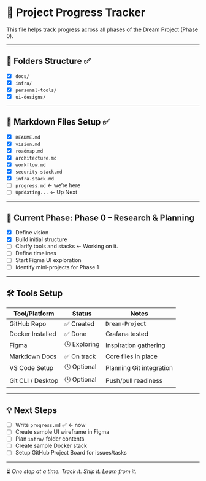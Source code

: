 # 🚀 Project Progress Tracker

This file helps track progress across all phases of the Dream Project (Phase 0).

---

## 📂 Folders Structure ✅
- [x] `docs/`
- [x] `infra/`
- [x] `personal-tools/`
- [x] `ui-designs/`

---

## 📄 Markdown Files Setup ✅
- [x] `README.md`
- [x] `vision.md`
- [x] `roadmap.md`
- [x] `architecture.md`
- [x] `workflow.md`
- [x] `security-stack.md`
- [x] `infra-stack.md`
- [ ] `progress.md` ← we’re here
- [ ] `Upddating...` ← Up Next

---

## 🎯 Current Phase: Phase 0 – Research & Planning
- [x] Define vision
- [x] Build initial structure
- [ ] Clarify tools and stacks ← Working on it.
- [ ] Define timelines
- [ ] Start Figma UI exploration
- [ ] Identify mini-projects for Phase 1

---

## 🛠️ Tools Setup
| Tool/Platform     | Status       | Notes |
|------------------|--------------|-------|
| GitHub Repo       | ✅ Created   | `Dream-Project` |
| Docker Installed  | ✅ Done      | Grafana tested |
| Figma             | 🕓 Exploring | Inspiration gathering |
| Markdown Docs     | ✅ On track  | Core files in place |
| VS Code Setup     | 🕓 Optional  | Planning Git integration |
| Git CLI / Desktop | 🕓 Optional  | Push/pull readiness |

---

## 💡 Next Steps
- [ ] Write `progress.md` ✅ ← now
- [ ] Create sample UI wireframe in Figma
- [ ] Plan `infra/` folder contents
- [ ] Create sample Docker stack
- [ ] Setup GitHub Project Board for issues/tasks

---

⏳ *One step at a time. Track it. Ship it. Learn from it.*

